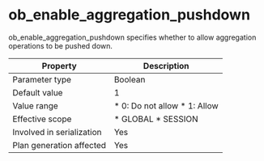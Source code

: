 ob_enable_aggregation_pushdown 
===================================================

ob_enable_aggregation_pushdown specifies whether to allow aggregation operations to be pushed down. 


|       **Property**        |                                                   **Description**                                                    |
|---------------------------|----------------------------------------------------------------------------------------------------------------------|
| Parameter type            | Boolean                                                                                                              |
| Default value             | 1                                                                                                                    |
| Value range               | * 0: Do not allow   * 1: Allow    |
| Effective scope           | * GLOBAL   * SESSION              |
| Involved in serialization | Yes                                                                                                                  |
| Plan generation affected  | Yes                                                                                                                  |


